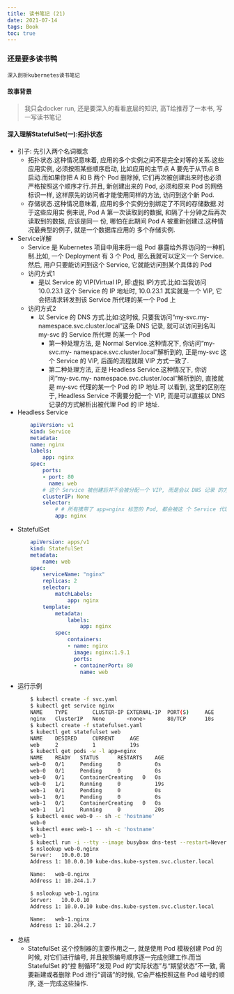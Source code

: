 ```yaml
---
title: 读书笔记 (21)
date: 2021-07-14
tags: Book
toc: true
---
```


### 还是要多读书鸭
    深入剖析kubernetes读书笔记

<!-- more -->

#### 故事背景
> 我只会docker run, 还是要深入的看看底层的知识, 高T给推荐了一本书, 写一写读书笔记

#### 深入理解StatefulSet(一):拓扑状态
- 引子: 先引入两个名词概念
    * 拓扑状态.这种情况意味着, 应用的多个实例之间不是完全对等的关系.这些应用实例, 必须按照某些顺序启动, 比如应用的主节点 A 要先于从节点 B 启动.而如果你把 A 和 B 两个 Pod 删除掉, 它们再次被创建出来时也必须严格按照这个顺序才行.并且, 新创建出来的 Pod, 必须和原来 Pod 的网络标识一样, 这样原先的访问者才能使用同样的方法, 访问到这个新 Pod.
    * 存储状态.这种情况意味着, 应用的多个实例分别绑定了不同的存储数据.对于这些应用实 例来说, Pod A 第一次读取到的数据, 和隔了十分钟之后再次读取到的数据, 应该是同一 份, 哪怕在此期间 Pod A 被重新创建过.这种情况最典型的例子, 就是一个数据库应用的 多个存储实例.
- Service详解
    * Service 是 Kubernetes 项目中用来将一组 Pod 暴露给外界访问的一种机制.比如, 一个 Deployment 有 3 个 Pod, 那么我就可以定义一个 Service.然后, 用户只要能访问到这个 Service, 它就能访问到某个具体的 Pod
    * 访问方式1
        * 是以 Service 的 VIP(Virtual IP, 即:虚拟 IP)方式.比如:当我访问 10.0.23.1 这个 Service 的 IP 地址时, 10.0.23.1 其实就是一个 VIP, 它会把请求转发到该 Service 所代理的某一个 Pod 上
    * 访问方式2
        * 以 Service 的 DNS 方式.比如:这时候, 只要我访问“my-svc.my- namespace.svc.cluster.local”这条 DNS 记录, 就可以访问到名叫 my-svc 的 Service 所代理 的某一个 Pod
            * 第一种处理方法, 是 Normal Service.这种情况下, 你访问“my-svc.my- namespace.svc.cluster.local”解析到的, 正是my-svc 这个 Service 的 VIP, 后面的流程就跟 VIP 方式一致了.
            * 第二种处理方法, 正是 Headless Service.这种情况下, 你访问“my-svc.my- namespace.svc.cluster.local”解析到的, 直接就是 my-svc 代理的某一个 Pod 的 IP 地址.可 以看到, 这里的区别在于, Headless Service 不需要分配一个 VIP, 而是可以直接以 DNS 记录的方式解析出被代理 Pod 的 IP 地址.
- Headless Service
    ```yaml
        apiVersion: v1
        kind: Service
        metadata:
        name: nginx
        labels:
            app: nginx
        spec:
            ports:
            - port: 80
              name: web
            # 这个 Service 被创建后并不会被分配一个 VIP, 而是会以 DNS 记录 的方式暴露出它所代理的 Pod
            clusterIP: None
            selector:
                # # 所有携带了 app=nginx 标签的 Pod, 都会被这 个 Service 代理起来
                app: nginx
    ```
- StatefulSet
    ```yaml
        apiVersion: apps/v1
        kind: StatefulSet
        metadata:
            name: web
        spec:
            serviceName: "nginx"
            replicas: 2
            selector:
                matchLabels:
                    app: nginx
            template:
                metadata:
                    labels:
                        app: nginx
                spec:
                    containers:
                    - name: nginx
                      image: nginx:1.9.1 
                      ports:
                      - containerPort: 80
                        name: web
    ```
- 运行示例
    ```bash
        $ kubectl create -f svc.yaml
        $ kubectl get service nginx
        NAME    TYPE        CLUSTER-IP EXTERNAL-IP  PORT(S)     AGE 
        nginx   ClusterIP   None       <none>       80/TCP      10s
        $ kubectl create -f statefulset.yaml 
        $ kubectl get statefulset web
        NAME    DESIRED     CURRENT     AGE 
        web     2           1           19s
        $ kubectl get pods -w -l app=nginx
        NAME    READY   STATUS      RESTARTS    AGE 
        web-0   0/1     Pending     0           0s
        web-0   0/1     Pending     0           0s
        web-0   0/1     ContainerCreating   0   0s
        web-0   1/1     Running     0           19s
        web-1   0/1     Pending     0           0s
        web-1   0/1     Pending     0           0s
        web-1   0/1     ContainerCreating   0   0s
        web-1   1/1     Running     0           20s
        $ kubectl exec web-0 -- sh -c 'hostname'
        web-0
        $ kubectl exec web-1 -- sh -c 'hostname'
        web-1
        $ kubectl run -i --tty --image busybox dns-test --restart=Never --rm /bin/sh
        $ nslookup web-0.nginx
        Server:   10.0.0.10
        Address 1: 10.0.0.10 kube-dns.kube-system.svc.cluster.local

        Name:   web-0.nginx
        Address 1: 10.244.1.7

        $ nslookup web-1.nginx
        Server:   10.0.0.10
        Address 1: 10.0.0.10 kube-dns.kube-system.svc.cluster.local

        Name:   web-1.nginx
        Address 1: 10.244.2.7
    ```
- 总结
    * StatefulSet 这个控制器的主要作用之一, 就是使用 Pod 模板创建 Pod 的时候,  对它们进行编号, 并且按照编号顺序逐一完成创建工作.而当 StatefulSet 的“控 制循环”发现 Pod 的“实际状态”与“期望状态”不一致, 需要新建或者删除 Pod 进行“调谐”的时候, 它会严格按照这些 Pod 编号的顺序, 逐一完成这些操作.



